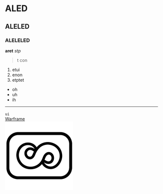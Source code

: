 # ALED
## ALELED
### ALELELED
**aret**
*stp*
> t con
1. etui
2. enon
3. etptet
- oh
- uh
- ih
---

``ui``  
[Warframe](https://warframe.com)  
![alt text](images.png)